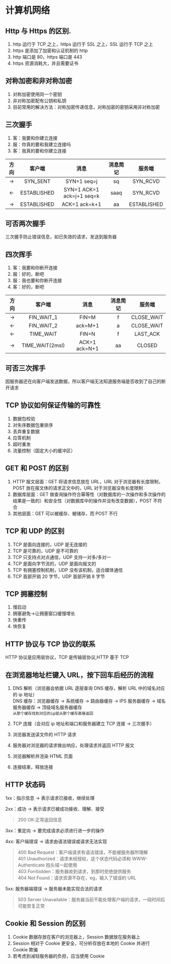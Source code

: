 # 计算机网络

## Http 与 Https 的区别.

1. http 运行于 TCP 之上，https 运行于 SSL 之上，SSL 运行于 TCP 之上
2. https 是添加了加密和认证机制的 http
3. http 端口是 80，https 端口是 443
4. https 资源消耗大，并且需要证书

## 对称加密和非对称加密

1. 对称加密使用同一个密钥
2. 非对称加密配有公钥和私钥
3. 目前常用的解决方法：对称加密传递信息，对称加密的密钥采用非对称加密

## 三次握手

1. 客：我要和你建立连接
2. 服：你真的要和我建立连接吗
3. 客：我真的要和你建立连接

| 方向 |   客户端    |           消息            | 消息简记 |   服务端    |
| :--: | :---------: | :-----------------------: | :------: | :---------: |
|  ->  |  SYN_SENT   |        SYN=1 seq=j        |    sq    |  SYN_RCVD   |
|  <-  | ESTABLISHED | SYN=1 ACK=1 ack=j+1 seq=k |   saaq   |  SYN_RCVD   |
|  ->  | ESTABLISHED |       ACK=1 ack=k+1       |    aa    | ESTABLISHED |

## 可否两次握手

三次握手防止错误信息，如已失效的请求，发送到服务器

## 四次挥手

1. 客：我要和你断开连接
2. 服：好的，断吧
3. 服：我也要和你断开连接
4. 客：好的，断吧

| 方向 |     客户端      |     消息      | 消息简记 |   服务端   |
| :--: | :-------------: | :-----------: | :------: | :--------: |
|  ->  |   FIN_WAIT_1    |     FIN=M     |    f     | CLOSE_WAIT |
|  <-  |   FIN_WAIT_2    |    ack=M+1    |    a     | CLOSE_WAIT |
|  <-  |    TIME_WAIT    |     FIN=N     |    f     |  LAST_ACK  |
|  ->  | TIME_WAIT(2msl) | ACK=1 ack=N+1 |    aa    |   CLOSED   |

## 可否三次挥手

因服务器还在向客户端发送数据，所以客户端无法知道服务端是否收到了自己的断开请求

## TCP 协议如何保证传输的可靠性

1. 数据包校验
2. 对失序数据包重排序
3. 丢弃重复数据
4. 应答机制
5. 超时重发
6. 流量控制（固定大小的缓冲区）

## GET 和 POST 的区别

1. HTTP 报文层面：GET 将请求信息放在 URL，URL 对于浏览器有长度限制，POST 放在报文体的请求正文中的，URL 对于浏览器没有长度限制
2. 数据库层面：GET 做查询操作符合幂等性（对数据库的一次操作和多次操作的结果是一致的）和安全性（对数据库中的操作并没有改变数据），POST 不符合
3. 其他层面：GET 可以被缓存、被储存，而 POST 不行

## TCP 和 UDP 的区别

1. TCP 是面向连接的，UDP 是无连接的
2. TCP 是可靠的，UDP 是不可靠的
3. TCP 只支持点对点通信，UDP 支持一对多/多对一
4. TCP 是面向字节流的，UDP 是面向报文的
5. TCP 有拥塞控制机制，UDP 没有该机制，适合媒体通信
6. TCP 首部开销 20 字节，UDP 首部开销 8 字节

## TCP 拥塞控制

1. 慢启动
2. 拥塞避免->让拥塞窗口缓慢增长
3. 快重传
4. 快恢复

## HTTP 协议与 TCP 协议的联系

HTTP 协议是应用层协议，TCP 是传输层协议,HTTP 基于 TCP

## 在浏览器地址栏键入 URL，按下回车后经历的流程

1. DNS 解析（浏览器会依据 URL 逐层查询 DNS 缓存，解析 URL 中的域名对应的 ip 地址）<br>
   DNS 缓存：浏览器缓存 -> 系统缓存 -> 路由器缓存 -> IPS 服务器缓存 -> 域名服务器缓存 -> 顶级域名服务器缓存<br>
   `从那个缓存找到对应的ip就从那个缓存直接返回`

2. TCP 连接（会对应 ip 地址和端口和服务器建立 TCP 连接 -> 三次握手）

3. 浏览器发送读文件的 HTTP 请求

4. 服务器对浏览器的请求做出响应，处理请求并返回 HTTP 报文

5. 浏览器解析并渲染 HTML 页面

6. 连接结束，释放连接

## HTTP 状态码

1xx：指示信息 -> 表示请求已接收，继续处理

2xx：成功 -> 表示请求已被成功接收、理解、接受

> 200 OK:正常返回信息

3xx：重定向 -> 要完成请求必须进行进一步的操作

4xx: 客户端错误 -> 请求由语法错误或请求无法实现

> 400 Bad Request：客户端请求有语法错误，不能被服务器所理解<br>
> 401 Unauthorized：请求未经授权，这个状态代码必须和 WWW-Authenticate 抱头域一起使用<br>
> 403 Forrbidden：服务器收到请求，到那时拒绝提供服务<br>
> 404 Not Found：请求资源不存在，eg，输入了错误的 URL<br>

5xx: 服务器端错误 -> 服务器未能实现合法的请求

> 503 Server Unavailable：服务器当前不能处理客户端的请求，一段时间后可能恢复正常

## Cookie 和 Session 的区别

1. Cookie 数据存放在客户的浏览器上，Session 数据放在服务器上
2. Session 相对于 Cookie 更安全，可分析存放在本地的 Cookie 并进行 Cookie 欺骗
3. 若考虑到减轻服务器的负担，应当使用 Cookie










<comment-comment/>